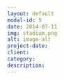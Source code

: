 ```yaml
---
layout: default
modal-id: 5
date: 2014-07-11
img: stadium.png
alt: image-alt
project-date: 
client: 
category: 
description: 
---
```

